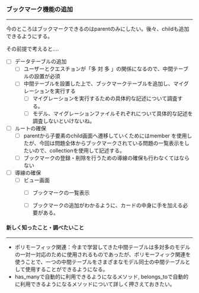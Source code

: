 ### ブックマーク機能の追加

------

今のところはブックマークできるのはparentのみにしたい。後々、childも追加できるようにする。

その前提で考えると....

- [ ] データテーブルの追加
  - [ ] ユーザーとクエスチョンが「多 対 多 」の関係になるので、中間テーブルの設置が必須
  - [ ] 中間テーブルを設置した上で、ブックマークテーブルを追加し、マイグレーションを実行する
    - [ ] マイグレーションを実行するための具体的な記述について調査する。
    - [ ] モデル、マイグレーションファイルそれぞれについて具体的な記述を調査しないといけないね。
- [ ] ルートの確保
  - [ ] parentから子要素のchild画面へ遷移していくためにはmember を使用したが、今回は問題全体からブックマークされている問題の一覧表示をしたいので、collectionを使用して記述する。
  - [ ] ブックマークの登録・削除を行うための導線の確保も行わなくてはならない
- [ ] 導線の確保
  - [ ] ビュー画面
    - [ ] ブックマークの一覧表示
    - [ ] ブックマークの追加がわかるように、カードの中身に手を加える必要がある。



#### 新しく知ったこと・調べたいこと

------

- ポリモーフィック関連：今まで学習してきた中間テーブルは多対多のモデルの一対一対応のために使用されるものであったが、ポリモーフィック関連を使うことで、一つの中間テーブルをさまざまなモデル同士の中間テーブルとして使用することができるようになる。
- has_manyで自動的に利用できるようになるメソッド, belongs_toで自動的に利用できるようになるメソッドについて詳しく押さえておきたい。
